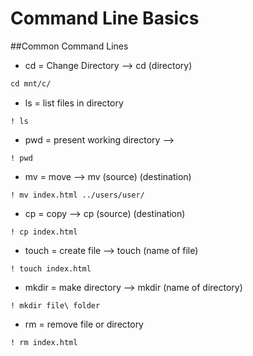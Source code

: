 # Command Line Basics

##Common Command Lines

* cd = Change Directory --> cd (directory)
```css
cd mnt/c/
```
* ls = list files in directory
``` List files in directory
! ls
```
* pwd = present working directory -->
```
! pwd
```
* mv = move               --> mv (source) (destination)
```
! mv index.html ../users/user/
```
* cp = copy               --> cp (source) (destination)
```
! cp index.html
```
* touch = create file     --> touch (name of file)
```
! touch index.html
```
* mkdir = make directory  --> mkdir (name of directory)
```
! mkdir file\ folder
```
* rm = remove file or directory 
```
! rm index.html
```
